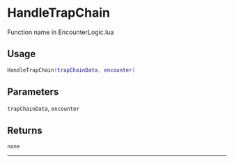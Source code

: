 # HandleTrapChain
Function name in EncounterLogic.lua
## Usage
```lua
HandleTrapChain(trapChainData, encounter)
```
## Parameters
`trapChainData`, `encounter`
## Returns
`none`

---